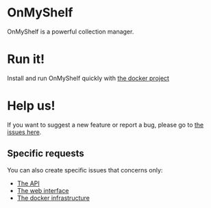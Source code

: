# OnMyShelf

OnMyShelf is a powerful collection manager.

# Run it!
Install and run OnMyShelf quickly with [the docker project](https://github.com/onmyshelf/docker)

# Help us!
If you want to suggest a new feature or report a bug, please go to [the issues here](https://github.com/onmyshelf/onmyshelf/issues).

## Specific requests
You can also create specific issues that concerns only:
- [The API](https://github.com/onmyshelf/api/issues)
- [The web interface](https://github.com/onmyshelf/web/issues)
- [The docker infrastructure](https://github.com/onmyshelf/docker/issues)
